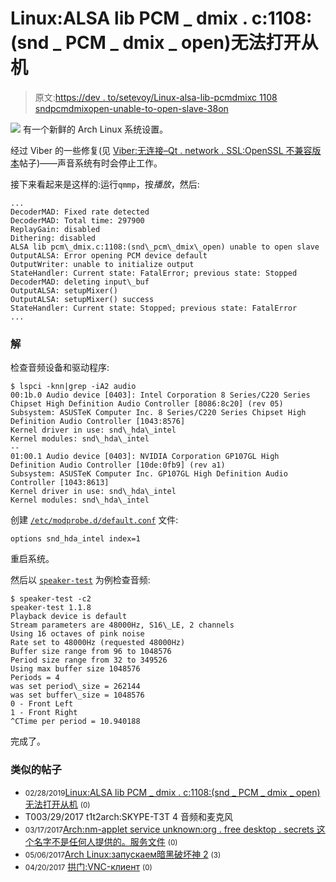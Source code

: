 # Linux:ALSA lib PCM _ dmix . c:1108:(snd _ PCM _ dmix _ open)无法打开从机

> 原文:[https://dev . to/setevoy/Linux-alsa-lib-pcmdmixc 1108 sndpcmdmixopen-unable-to-open-slave-38on](https://dev.to/setevoy/linux-alsa-lib-pcmdmixc1108sndpcmdmixopen-unable-to-open-slave-38on)

[![](../Images/68333939c95a5939a0f84006f4da18c9.png)](https://res.cloudinary.com/practicaldev/image/fetch/s--8fVOoVHf--/c_limit%2Cf_auto%2Cfl_progressive%2Cq_auto%2Cw_880/https://rtfm.co.ua/wp-content/uploads/2011/08/linux-logo.png) 有一个新鲜的 Arch Linux 系统设置。

经过 Viber 的一些修复(见 [Viber:无连接–Qt . network . SSL:OpenSSL 不兼容版本](https://rtfm.co.ua/en/viber-no-connection-qt-network-ssl-incompatible-version-of-openssl/)帖子)——声音系统有时会停止工作。

接下来看起来是这样的:运行`qmmp`，按*播放*，然后:

```
...
DecoderMAD: Fixed rate detected
DecoderMAD: Total time: 297900
ReplayGain: disabled
Dithering: disabled
ALSA lib pcm\_dmix.c:1108:(snd\_pcm\_dmix\_open) unable to open slave
OutputALSA: Error opening PCM device default
OutputWriter: unable to initialize output
StateHandler: Current state: FatalError; previous state: Stopped
DecoderMAD: deleting input\_buf
OutputALSA: setupMixer()
OutputALSA: setupMixer() success
StateHandler: Current state: Stopped; previous state: FatalError
... 
```

### [](#the-solution)解

检查音频设备和驱动程序:

```
$ lspci -knn|grep -iA2 audio
00:1b.0 Audio device [0403]: Intel Corporation 8 Series/C220 Series Chipset High Definition Audio Controller [8086:8c20] (rev 05)
Subsystem: ASUSTeK Computer Inc. 8 Series/C220 Series Chipset High Definition Audio Controller [1043:8576]
Kernel driver in use: snd\_hda\_intel
Kernel modules: snd\_hda\_intel
--
01:00.1 Audio device [0403]: NVIDIA Corporation GP107GL High Definition Audio Controller [10de:0fb9] (rev a1)
Subsystem: ASUSTeK Computer Inc. GP107GL High Definition Audio Controller [1043:8613]
Kernel driver in use: snd\_hda\_intel
Kernel modules: snd\_hda\_intel 
```

创建 [`/etc/modprobe.d/default.conf`](https://linux.die.net/man/5/modprobe.conf) 文件:

```
options snd_hda_intel index=1 
```

重启系统。

然后以 [`speaker-test`](https://manpages.debian.org/testing/alsa-utils/speaker-test.1.en.html) 为例检查音频:

```
$ speaker-test -c2
speaker-test 1.1.8
Playback device is default
Stream parameters are 48000Hz, S16\_LE, 2 channels
Using 16 octaves of pink noise
Rate set to 48000Hz (requested 48000Hz)
Buffer size range from 96 to 1048576
Period size range from 32 to 349526
Using max buffer size 1048576
Periods = 4
was set period\_size = 262144
was set buffer\_size = 1048576
0 - Front Left
1 - Front Right
^CTime per period = 10.940188 
```

完成了。

### [](#similar-posts)类似的帖子

*   <small>02/28/2019</small>[Linux:ALSA lib PCM _ dmix . c:1108:(snd _ PCM _ dmix _ open)无法打开从机](https://rtfm.co.ua/linux-alsa-lib-pcm_dmix-c1108snd_pcm_dmix_open-unable-to-open-slave/) <small>(0)</small>
*   T003/29/2017 t1t2arch:SKYPE-T3T 4 音频和麦克风
*   <small>03/17/2017</small>[Arch:nm-applet service unknown:org . free desktop . secrets 这个名字不是任何人提供的。服务文件](https://rtfm.co.ua/arch-nm-applet-serviceunknown-the-name-org-freedesktop-secrets-was-not-provided-by-any-service-files/) <small>(0)</small>
*   <small>05/06/2017</small>[Arch Linux:запускаем暗黑破坏神 2](https://rtfm.co.ua/arch-linux-zapuskaem-diablo-2/) <small>(3)</small>
*   <small>04/20/2017</small> [拱门:VNC-клиент](https://rtfm.co.ua/arch-vnc/) <small>(0)</small>